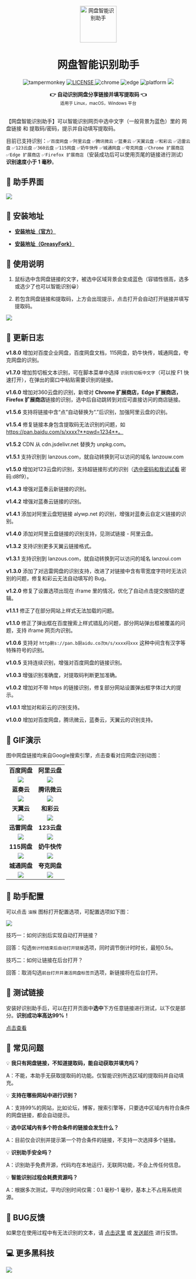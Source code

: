 <center>
<p align="center">
  <a href="https://www.youxiaohou.com">
    <img width="100" src="https://www.youxiaohou.com/logo.png" alt="网盘智能识别助手">
  </a>
</p>

<h1 align="center">网盘智能识别助手</h1>

<p align="center">
  <img src="https://img.shields.io/badge/TamperMonkey-v4.13-brightgreen.svg" alt="tampermonkey">
  <a href="LICENSE">
    <img src="https://img.shields.io/badge/license-MIT-lightgrey.svg" alt="LICENSE">
  </a>
  <img src="https://img.shields.io/badge/Chrome-≥76.0-brightgreen.svg" alt="chrome">
  <img src="https://img.shields.io/badge/Edge-≥88.0-brightgreen.svg" alt="edge">
  <img src="https://img.shields.io/badge/Platform-Windows%20%7C%20Mac%20%7C%20Linux-blue.svg" alt="platform">
  <a href="https://www.youxiaohou.com" title="点击访问">
    <img src="https://img.shields.io/badge/Author-油小猴-red.svg">
  </a>
</p>

<div align="center">
  <strong>👉 自动识别网盘分享链接并填写提取码 👈</strong><br>
  <sub>适用于 Linux，macOS，Windows 平台</sub>
</div>
</center><br>

【网盘智能识别助手】可以智能识别网页中选中文字（一般背景为蓝色）里的 网盘链接 和 提取码/密码，提示并自动填写提取码。

目前已支持识别：`✅百度网盘` `✅阿里云盘` `✅腾讯微云` `✅蓝奏云` `✅天翼云盘` `✅和彩云` `✅迅雷云盘` `✅123云盘` `✅360云盘` `✅115网盘` `✅奶牛快传` `✅城通网盘` `✅夸克网盘` `✅Chrome 扩展商店` `✅Edge 扩展商店` `✅Firefox 扩展商店`（安装成功后可以使用页尾的链接进行测试）**识别速度小于 1 毫秒**。


## 🎨 助手界面

![](https://unpkg.com/youxiaohou/Y3a6hEjzHxqXPWG.png)

## 💽 安装地址

- **[安装地址（官方）](https://www.youxiaohou.com/tool/install-panai.html)**

- **[安装地址（GreasyFork）](https://greasyfork.org/zh-CN/scripts/422960)**

## 📖 使用说明

1. 鼠标选中含网盘链接的文字，被选中区域背景会变成蓝色（容错性很高，选多或选少了也可以智能识别😀）

2. 若包含网盘链接和提取码，上方会出现提示，点击打开会自动打开链接并填写提取码。

![](https://unpkg.com/youxiaohou/oqMDRTiIcBlYudv.png)

## 📖 更新日志

**v1.8.0** 增加对百度企业网盘，百度网盘文档，115网盘，奶牛快传，城通网盘，夸克网盘的识别。

**v1.7.0** 增加剪切板文本识别，可在脚本菜单中选择 `识别剪切板中文字`（可以按 F1 快速打开），在弹出的窗口中粘贴需要识别的链接。

**v1.6.0** 增加对360云盘的识别，新增对 **Chrome 扩展商店，Edge 扩展商店，Firefox 扩展商店**链接的识别，选中后自动跳转到对应可直接访问的商店链接。

**v1.5.6** 支持将链接中含“点”自动替换为“.”后识别，加强阿里云盘的识别。

**v1.5.4** 修复链接本身包含提取码无法识别的问题，如 https://pan.baidu.com/s/xxxx?**pwd=1234**。

**v1.5.2** CDN 从 cdn.jsdelivr.net 替换为 unpkg.com。

**v1.5.1** 支持识别到 lanzous.com，就自动转换到可以访问的域名 lanzouw.com

**v1.5.0** 增加对123云盘的识别，支持超链接形式的识别（[选中密码和我试试看](https://wwi.lanzous.com/b00t5sclg) 密码:d8f9）。

**v1.4.3** 增强对蓝奏云新链接的识别。

**v1.4.2** 增强对蓝奏云链接的识别。

**v1.4.1** 添加对阿里云盘短链接 alywp.net 的识别，增强对蓝奏云自定义链接的识别。

**v1.4.0** 添加对阿里云盘链接的识别支持，见测试链接 - 阿里云盘。

**v1.3.2** 支持识别更多天翼云链接格式。

**v1.3.1** 支持识别到 lanzous.com，就自动转换到可以访问的域名 lanzoui.com

**v1.3.0** 添加了对迅雷网盘的识别支持，改进了对链接中含有零宽度字符时无法识别的问题，修复和彩云无法自动填写的 Bug。

**v1.2.0** 修复了设置选项出现在 iframe 里的情况，优化了自动点击提交按钮的逻辑。

**v1.1.1** 修正了在部分网站上样式无法加载的问题。

**v1.1.0** 修正了弹出框在百度搜索上样式错乱的问题，部分网站弹出框被覆盖的问题，支持 iframe 网页内识别。

**v1.0.6** 支持对 `http删s://pan.b厨aidu.co次m/s/xxxx闷xxx` 这种中间含有汉字等特殊符号的识别。

**v1.0.5** 支持连续识别，增强对百度网盘的链接识别。

**v1.0.3** 增强识别准确度，对提取码判断更加准确。

**v1.0.2** 增加对不带 https 的链接识别，修复部分网站设置弹出框字体过大的提示。

**v1.0.1** 增加对和彩云的识别支持。

**v1.0.0** 增加对百度网盘，腾讯微云，蓝奏云，天翼云的识别支持。

## 🎨 GIF演示

图中网盘链接均来自Google搜索引擎，点击查看对应网盘识别动图：

|  |  |
|:-------------------------------------------------:|:-----------------------------------------------:|
| **百度网盘** | **阿里云盘** |
| ![](https://vkceyugu.cdn.bspapp.com/VKCEYUGU-0d8c17ea-3b18-45d5-bf2f-64e5c812dfc9/5149e922-1ddd-42cf-8a6a-d0b3a0b3cf8c.gif) | ![](https://vkceyugu.cdn.bspapp.com/VKCEYUGU-0d8c17ea-3b18-45d5-bf2f-64e5c812dfc9/4e181539-8b31-4a1e-b6c2-a957fa2d3f53.gif) |
| **蓝奏云** | **腾讯微云** |
| ![](https://vkceyugu.cdn.bspapp.com/VKCEYUGU-0d8c17ea-3b18-45d5-bf2f-64e5c812dfc9/21af97f5-4ff3-4d9d-a9e2-ce7235bb3ffa.gif) | ![](https://vkceyugu.cdn.bspapp.com/VKCEYUGU-0d8c17ea-3b18-45d5-bf2f-64e5c812dfc9/7300a7a0-1782-4b8a-b3c6-bad77751bcda.gif) |
| **天翼云** | **和彩云** |
| ![](https://vkceyugu.cdn.bspapp.com/VKCEYUGU-0d8c17ea-3b18-45d5-bf2f-64e5c812dfc9/5a6fc1e9-567f-47e9-afb4-c821d4eb9bca.gif) | ![](https://vkceyugu.cdn.bspapp.com/VKCEYUGU-0d8c17ea-3b18-45d5-bf2f-64e5c812dfc9/f7d3b198-8fe0-47da-aa6d-c4e607732a97.gif) |
| **迅雷网盘** | **123云盘** |
| ![](https://vkceyugu.cdn.bspapp.com/VKCEYUGU-0d8c17ea-3b18-45d5-bf2f-64e5c812dfc9/6217d370-dab2-4118-b8a7-d0efd1dbe3f8.gif) | ![](https://vkceyugu.cdn.bspapp.com/VKCEYUGU-0d8c17ea-3b18-45d5-bf2f-64e5c812dfc9/cb72f99f-d443-45c6-865f-eaf9ae22dd63.gif) |
| **115网盘** | **奶牛快传** |
| ![](https://vkceyugu.cdn.bspapp.com/VKCEYUGU-0d8c17ea-3b18-45d5-bf2f-64e5c812dfc9/0c861d55-9612-4081-a222-f0aa89172285.gif) | ![](https://vkceyugu.cdn.bspapp.com/VKCEYUGU-0d8c17ea-3b18-45d5-bf2f-64e5c812dfc9/6c4770f9-8ec9-4a56-8c03-552aadbb823e.gif) |
| **城通网盘** | **夸克网盘** |
| ![](https://vkceyugu.cdn.bspapp.com/VKCEYUGU-0d8c17ea-3b18-45d5-bf2f-64e5c812dfc9/1f91087a-1172-426c-8e6e-175a3c0ead25.gif) | ![](https://vkceyugu.cdn.bspapp.com/VKCEYUGU-0d8c17ea-3b18-45d5-bf2f-64e5c812dfc9/8f68d2f8-fe45-4edb-af83-a5a79f756d8d.gif) |

## 🔧 助手配置

可以点击 `油猴` 图标打开配置选项，可配置选项如下图：

![](https://unpkg.com/youxiaohou/PVSUZyWoubFtQDx.png)

技巧一：如何识别后实现自动打开链接？

回答：勾选`倒计时结束后自动打开链接`选项，同时调节倒计时时长，最短0.5s。

技巧二：如何让链接在后台打开？

回答：取消勾选`前台打开并激活网盘标签页`选项，新链接将在后台打开。

## 🚀 测试链接

安装好识别助手后，可以在打开页面中**选中**下方任意链接进行测试，以下仅是部分。**识别成功率高达99%！**

[点击查看](https://www.youxiaohou.com/tool/install-panai.html)

## 💯 常见问题

💡 **我只有网盘链接，不知道提取码，能自动获取并填充吗？**

A：不能，本助手无获取提取码的功能。仅智能识别所选区域的提取码并自动填充。

💡 **支持在哪些网站中进行识别？**

A：支持99%的网站，比如论坛，博客，搜索引擎等，只要选中区域内有符合条件的网盘链接，都会自动提示。

💡 **选中区域内有多个符合条件的链接会发生什么？**

A：目前仅会识别并提示第一个符合条件的链接，<Color color="#cc3235">不支持一次选择多个链接</Color>。

💡 **识别助手安全吗？**

A：识别助手免费开源，代码均在本地运行，无联网功能，不会上传任何信息。

💡 **智能识别过程会耗费资源吗？**

A：根据多次测试，平均识别时间仅需：0.1 毫秒-1 毫秒，基本上不占用系统资源。

## 👻 BUG反馈

如果您在使用过程中有无法识别的文本，请 [点击这里](https://github.com/syhyz1990/panAI/issues) 或 [发送邮件](mailto:mail@youxiaohou.com) 进行反馈。

## 💻 更多黑科技

![](https://unpkg.com/youxiaohou/cmqN5niG6ER9oZ2.png)
